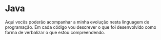 # Java
Aqui vocês poderão acompanhar a minha evolução nesta linguagem de programação. 
Em cada código vou descrever o que foi desenvolvido como forma de verbalizar o que estou compreendendo.
